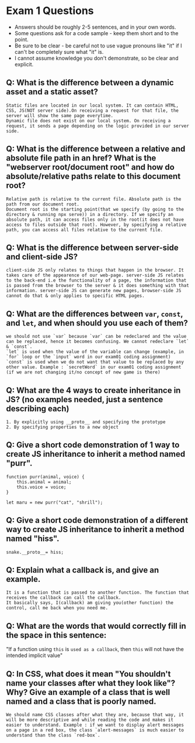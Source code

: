 # Exam 1 Questions

* Answers should be roughly 2-5 sentences, and in your own words.  
* Some questions ask for a code sample - keep them short and to the point.
* Be sure to be clear - be careful not to use vague pronouns like "it" if I can't be completely sure what "it" is.
* I cannot assume knowledge you don't demonstrate, so be clear and explicit.

## Q: What is the difference between a dynamic asset and a static asset?
	Static files are located in our local system. It can contain HTML, CSS, JS(NOT server side).On receiving a request for that file, the server will show the same page everytime.
	Dynamic file does not exist on our local system. On receiving a request, it sends a page depending on the logic provided in our server side.

## Q: What is the difference between a relative and absolute file path in an href?  What is the "webserver root/document root" and how do absolute/relative paths relate to this document root?
	Relative path is relative to the current file. Absolute path is the path from our document root. 
	Document root is the starting point(that we specify (by going to the directory & running npx serve)) in a directory. If we specify an absolute path, it can access files only in the root(it does not have access to files outside that root). However, by specifying a relative path, you can access all files relative to the current file.

## Q: What is the difference between server-side and client-side JS?
	client-side JS only relates to things that happen in the browser. It takes care of the appearence of our web-page. server-side JS relates to the back-end i.e the functionality of a page, the information that is passed from the browser to the server & it does something with that information. server-side JS can generate new pages, browser-side JS cannot do that & only applies to specific HTML pages.

## Q: What are the differences between `var`, `const`, and `let`, and when should you use each of them?
	we should not use `var` because `var` can be redeclared and the value can be replaced, hence it becomes confusing. We cannot redeclare `let` & `const`.
	`let` is used when the value of the variable can change (example, in `for` loop or the `input` word in our exam01 coding assignment)
	`const` is used when we do not want that value to be replaced by any other value. Example : `secretWord` in our exam01 coding assignment (if we are not changing it/no concept of new game is there)


## Q: What are the 4 ways to create inheritance in JS? (no examples needed, just a sentence describing each)
	
	1. By explicitly using __proto__ and specifying the prototype
	2. By specifying properties to a new object

## Q: Give a short code demonstration of 1 way to create JS inheritance to __inherit__ a method named "purr".

	function purr(animal, voice) {
		this.animal = animal;
		this.voice = voice;
	}

	let maru = new purr("cat", "shrill");

## Q: Give a short code demonstration of a different way to create JS inheritance to __inherit__ a method named "hiss".

	snake.__proto__= hiss;

## Q: Explain what a callback is, and give an example.
	It is a function that is passed to another function. The function that receives the callback can call the callback.
	It basically says, I(callback) am giving you(other function) the control, call me back when you need me.

## Q: What are the words that would correctly fill in the space in this sentence:

"If a function using `this` is `used as a callback`, then `this` will not have the intended implicit value"

## Q: In CSS, what does it mean "You shouldn't name your classes after what they look like"?   Why?  Give an example of a class that is well named and a class that is poorly named.
	We should name CSS classes after what they are, because that way, it will be more descriptive and while reading the code and makes it easier to understand. Example : if we want to display alert messages on a page in a red box, the class `alert-messages` is much easier to understand than the class `red-box`.

